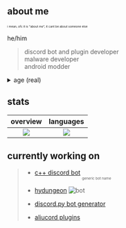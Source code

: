 ## about me
<sub><sub><sub><sub>i mean, ofc it is "about *me*", it cant be about someone else</sub></sub></sub></sub>

he/him
> discord bot and plugin developer\
malware developer\
android modder

<details>
  <summary>age (real)</summary>
  $$\int_1^{e^{10}}\frac{\text dx}x+\frac{e^{i\tau}}{(\csc^2x-\cot^2x)1\uparrow^{(69)}1}\csc x\sqrt{1-\cos^2x}+\lim\limits_{b\to\infty}\int_0^b t^2e^{-t}\,dt+\lim\limits_{a\to\infty} a\ln\Big[1+\frac{2}{a}\Big]$$
</details>

## stats
overview                   |languages
:-------------------------:|:-------------------------:
![](https://github-readme-stats.vercel.app/api?username=thatOneArchUser&show_icons=true&hide_border=true&line_height=20&title_color=1793d1&icon_color=1da998&show_owner=true&theme=dark)   |  ![](https://github-readme-stats.vercel.app/api/top-langs/?username=thatOneArchUser&hide_border=true&title_color=1793d1&layout=compact&langs_count=6&theme=dark)

## currently working on
> + [c++ discord bot](https://github.com/thatOneArchUser/cpp-discord-bot) <sub><sub><sub>generic bot name</sub></sub></sub>
>
> + [hydungeon](https://github.com/thatOneArchUser/hydungeon) ![bot](https://img.shields.io/badge/-painful%20af-f15b92?style=flat)
> 
> + [discord.py bot generator](https://github.com/thatOneArchUser/discord-py-generator)
>
> + [aliucord plugins](https://github.com/thatOneArchUser/AliucordPlugins)
